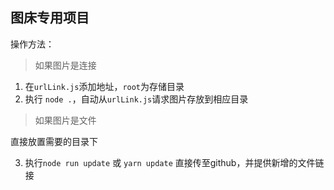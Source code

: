 ## 图床专用项目

操作方法：

> 如果图片是连接

1. 在`urlLink.js`添加地址，`root`为存储目录
2. 执行 `node .`，自动从`urlLink.js`请求图片存放到相应目录

> 如果图片是文件

直接放置需要的目录下

3. 执行`node run update` 或 `yarn update` 直接传至github，并提供新增的文件链接